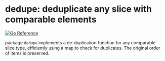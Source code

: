 # dedupe: deduplicate any slice with comparable elements

[![Go Reference](https://pkg.go.dev/badge/cogentcore.org/core/glop/glop.svg)](https://pkg.go.dev/cogentcore.org/core/glop/dedupe)

package `dedupe` implements a de-duplication function for any comparable slice type, efficiently using a map to check for duplicates.  The original order of items is preserved.

